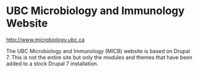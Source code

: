 # UBC Microbiology and Immunology Website
http://www.microbiology.ubc.ca

The UBC Microbiology and Immunology (MICB) website is based on Drupal 7.  This is not the entire site but only the modules and themes that have been added to a stock Drupal 7 installation.